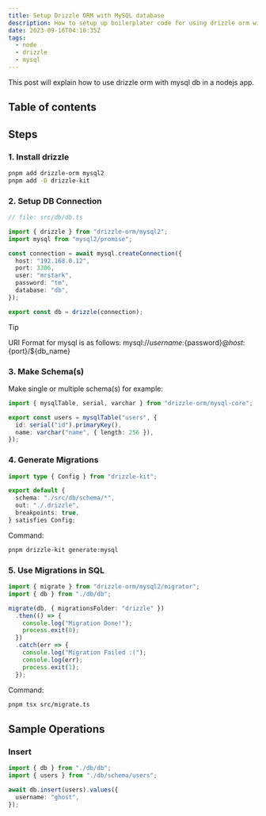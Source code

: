 ```yaml
---
title: Setup Drizzle ORM with MySQL database
description: How to setup up boilerplater code for using drizzle orm with mysql in nodejs
date: 2023-09-16T04:10:35Z
tags:
  - node
  - drizzle
  - mysql
---
```


This post will explain how to use drizzle orm with mysql db in a nodejs app.

## Table of contents

## Steps

### 1. Install drizzle

```bash
pnpm add drizzle-orm mysql2
pnpm add -D drizzle-kit
```

### 2. Setup DB Connection

```ts
// file: src/db/db.ts

import { drizzle } from "drizzle-orm/mysql2";
import mysql from "mysql2/promise";

const connection = await mysql.createConnection({
  host: "192.168.0.12",
  port: 3306,
  user: "mrstark",
  password: "tm",
  database: "db",
});

export const db = drizzle(connection);
```

> [!tip]
> URI Format for mysql is as follows:
> mysql://${username}:${password}@${host}:${port}/${db_name}

### 3. Make Schema(s)

Make single or multiple schema(s) for example:

```ts title="src/db/schema/users.ts"
import { mysqlTable, serial, varchar } from "drizzle-orm/mysql-core";

export const users = mysqlTable("users", {
  id: serial("id").primaryKey(),
  name: varchar("name", { length: 256 }),
});
```

### 4. Generate Migrations

```ts title="drizzle.config.ts"
import type { Config } from "drizzle-kit";

export default {
  schema: "./src/db/schema/*",
  out: "./.drizzle",
  breakpoints: true,
} satisfies Config;
```

Command:

```bash
pnpm drizzle-kit generate:mysql
```

### 5. Use Migrations in SQL

```ts title="src/migrate.ts"
import { migrate } from "drizzle-orm/mysql2/migrator";
import { db } from "./db/db";

migrate(db, { migrationsFolder: "drizzle" })
  .then(() => {
    console.log("Migration Done!");
    process.exit(0);
  })
  .catch(err => {
    console.log("Migration Failed :(");
    console.log(err);
    process.exit(1);
  });
```

Command:

```bash
pnpm tsx src/migrate.ts
```

## Sample Operations

### Insert

```ts title="src/test/insert.ts"
import { db } from "./db/db";
import { users } from "./db/schema/users";

await db.insert(users).values({
  username: "ghost",
});
```
